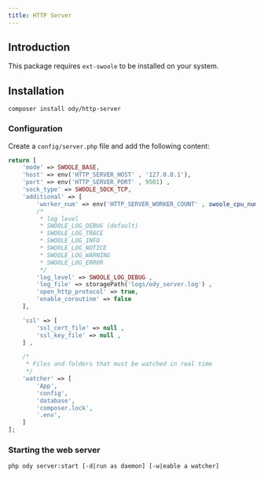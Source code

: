 ```yaml
---
title: HTTP Server
---
```


## Introduction
This package requires `ext-swoole` to be installed on your system.

## Installation

```shell
composer install ody/http-server
```

### Configuration
Create a `config/server.php` file and add the following content:

```php
return [
    'mode' => SWOOLE_BASE,
    'host' => env('HTTP_SERVER_HOST' , '127.0.0.1'),
    'port' => env('HTTP_SERVER_PORT' , 9501) ,
    'sock_type' => SWOOLE_SOCK_TCP,
    'additional' => [
        'worker_num' => env('HTTP_SERVER_WORKER_COUNT' , swoole_cpu_num() * 2) ,
        /*
         * log level
         * SWOOLE_LOG_DEBUG (default)
         * SWOOLE_LOG_TRACE
         * SWOOLE_LOG_INFO
         * SWOOLE_LOG_NOTICE
         * SWOOLE_LOG_WARNING
         * SWOOLE_LOG_ERROR
         */
        'log_level' => SWOOLE_LOG_DEBUG ,
        'log_file' => storagePath('logs/ody_server.log') ,
        'open_http_protocol' => true,
        'enable_coroutine' => false
    ],

    'ssl' => [
        'ssl_cert_file' => null ,
        'ssl_key_file' => null ,
    ] ,

    /*
     * Files and folders that must be watched in real time
     */
    'watcher' => [
        'App',
        'config',
        'database',
        'composer.lock',
        '.env',
    ] 
];
```

### Starting the web server

```shell
php ody server:start [-d|run as daemon] [-w|eable a watcher]
```
